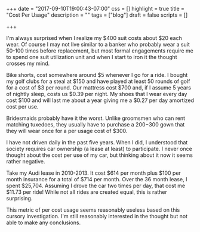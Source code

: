 +++
date = "2017-09-10T19:00:43-07:00"
css = []
highlight = true
title = "Cost Per Usage"
description = ""
tags = ["blog"]
draft = false
scripts = []

+++

I'm always surprised when I realize my $400 suit costs about $20 each wear. Of course I may not live similar to a banker who probably wear a suit 50-100 times before replacement, but most formal engagements require me to spend one suit utilization unit and when I start to iron it the thought crosses my mind. 

Bike shorts, cost somewhere around $5 whenever I go for a ride. I bought my golf clubs for a steal at $150 and have played at least 50 rounds of golf for a cost of $3 per round. Our mattress cost $700 and, if I assume 5 years of nightly sleep, costs us $0.39 per night. My shoes that I wear every day cost $100 and will last me about a year giving me a $0.27 per day amortized cost per use.

Bridesmaids probably have it the worst. Unlike groomsmen who can rent matching tuxedoes, they usually have to purchase a $200-$300 gown that they will wear once for a per usage cost of $300.

I have not driven daily in the past five years. When I did, I understood that society requires car ownership (a lease at least) to participate. I never once thought about the cost per use of my car, but thinking about it now it seems rather negative. 

Take my Audi lease in 2010-2013. It cost $614 per month plus $100 per month insurance for a total of $714 per month. Over the 36 month lease, I spent $25,704. Assuming I drove the car two times per day, that cost me $11.73 per ride! While not all rides are created equal, this is rather surprising.

This metric of per cost usage seems reasonably useless based on this cursory investigation. I'm still reasonably interested in the thought but not able to make any conclusions.

